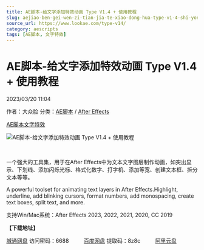 ```yaml
---
title: AE脚本-给文字添加特效动画 Type V1.4 + 使用教程
slug: aejiao-ben-gei-wen-zi-tian-jia-te-xiao-dong-hua-type-v1-4-shi-yong-jiao-cheng
source_url: https://www.lookae.com/type-v14/
category: aescripts
tags: [AE脚本, 文字特效]
---
```

# AE脚本-给文字添加特效动画 Type V1.4 + 使用教程

2023/03/20 11:04

作者：大众脸
分类：[AE脚本](https://www.lookae.com/after-effects/aescripts/) / [After Effects](https://www.lookae.com/after-effects/)

[AE脚本](https://www.lookae.com/tag/ae%e8%84%9a%e6%9c%ac/)[文字特效](https://www.lookae.com/tag/%e6%96%87%e5%ad%97%e7%89%b9%e6%95%88/)

![AE脚本-给文字添加特效动画 Type V1.4 + 使用教程](https://www.lookae.com/wp-content/uploads/2023/03/Aescripts-Type.jpg "AE脚本-给文字添加特效动画 Type V1.4 + 使用教程-LookAE.com")

[﻿﻿﻿](https://cloud.video.taobao.com//play/u/705956171/p/1/e/6/t/1/402087513153.mp4)

一个强大的工具集，用于在After Effects中为文本文字图层制作动画，如突出显示、下划线、添加闪烁光标、格式化数字、打字机、添加等宽、创建文本框、拆分文本等等。

A powerful toolset for animating text layers in After Effects.Highlight, underline, add blinking cursors, format numbers, add monospacing, create text boxes, split text, and more.

支持Win/Mac系统：After Effects 2023, 2022, 2021, 2020, CC 2019

**【下载地址】**

[城通网盘](https://url70.ctfile.com/f/2827370-826170568-814e0b?p=4431) 访问密码：6688          [百度网盘](https://pan.baidu.com/s/1KlDFzPRVWK_aq9ij1JvDFw?pwd=8z8c) 提取码：8z8c          [阿里云盘](https://www.aliyundrive.com/s/RGHY4vN2eZH)
